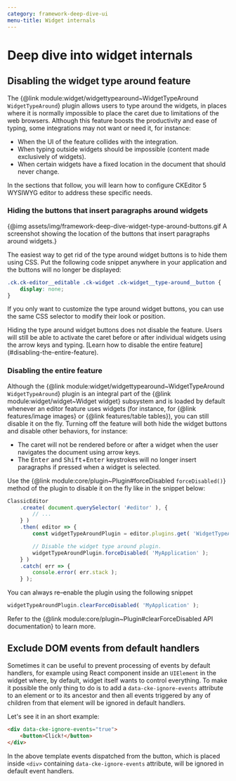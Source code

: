 ```yaml
---
category: framework-deep-dive-ui
menu-title: Widget internals
---
```


# Deep dive into widget internals

## Disabling the widget type around feature

The {@link module:widget/widgettypearound~WidgetTypeAround `WidgetTypeAround`} plugin allows users to type around the widgets, in places where it is normally impossible to place the caret due to limitations of the web browsers. Although this feature boosts the productivity and ease of typing, some integrations may not want or need it, for instance:

* When the UI of the feature collides with the integration.
* When typing outside widgets should be impossible (content made exclusively of widgets).
* When certain widgets have a fixed location in the document that should never change.

In the sections that follow, you will learn how to configure CKEditor 5 WYSIWYG editor to address these specific needs.

### Hiding the buttons that insert paragraphs around widgets

{@img assets/img/framework-deep-dive-widget-type-around-buttons.gif A screenshot showing the location of the buttons that insert paragraphs around widgets.}

The easiest way to get rid of the type around widget buttons is to hide them using CSS. Put the following code snippet anywhere in your application and the buttons will no longer be displayed:

```css
.ck.ck-editor__editable .ck-widget .ck-widget__type-around__button {
	display: none;
}
```

If you only want to customize the type around widget buttons, you can use the same CSS selector to modify their look or position.

<info-box hint>
	Hiding the type around widget buttons does not disable the feature. Users will still be able to activate the caret before or after individual widgets using the arrow keys and typing. [Learn how to disable the entire feature](#disabling-the-entire-feature).
</info-box>

### Disabling the entire feature

Although the {@link module:widget/widgettypearound~WidgetTypeAround `WidgetTypeAround`} plugin is an integral part of the {@link module:widget/widget~Widget widget} subsystem and is loaded by default whenever an editor feature uses widgets (for instance, for {@link features/image images} or {@link features/table tables}), you can still disable it on the fly. Turning off the feature will both hide the widget buttons and disable other behaviors, for instance:

* The caret will not be rendered before or after a widget when the user navigates the document using arrow keys.
* The <kbd>Enter</kbd> and <kbd>Shift</kbd>+<kbd>Enter</kbd> keystrokes will no longer insert paragraphs if pressed when a widget is selected.

Use the {@link module:core/plugin~Plugin#forceDisabled `forceDisabled()`} method of the plugin to disable it on the fly like in the snippet below:

```js
ClassicEditor
	.create( document.querySelector( '#editor' ), {
		// ...
	} )
	.then( editor => {
		const widgetTypeAroundPlugin = editor.plugins.get( 'WidgetTypeAround' );

		// Disable the widget type around plugin.
		widgetTypeAroundPlugin.forceDisabled( 'MyApplication' );
	} )
	.catch( err => {
		console.error( err.stack );
	} );
```

You can always re–enable the plugin using the following snippet

```js
widgetTypeAroundPlugin.clearForceDisabled( 'MyApplication' );
```

Refer to the {@link module:core/plugin~Plugin#clearForceDisabled API documentation} to learn more.

## Exclude DOM events from default handlers

Sometimes it can be useful to prevent processing of events by default handlers, for example using React component inside an `UIElement` in the widget where, by default, widget itself wants to control everything. To make it possible the only thing to do is to add a `data-cke-ignore-events` attribute to an element or to its ancestor and then all events triggered by any of children from that element will be ignored in default handlers.

Let's see it in an short example:

```html
<div data-cke-ignore-events="true">
	<button>Click!</button>
</div>
```
In the above template events dispatched from the button, which is placed inside `<div>` containing `data-cke-ignore-events` attribute, will be ignored in default event handlers.
